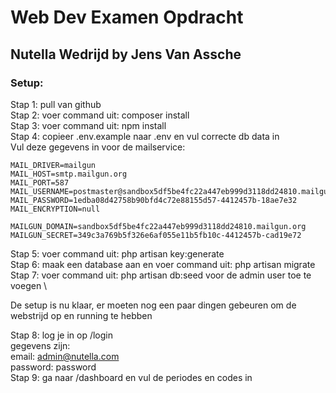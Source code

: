 # Web Dev Examen Opdracht
## Nutella Wedrijd by Jens Van Assche

### Setup:

Stap 1: pull van github \
Stap 2: voer command uit: composer install \
Stap 3: voer command uit: npm install \
Stap 4: copieer .env.example naar .env en vul correcte db data in \
Vul deze gegevens in voor de mailservice:

	MAIL_DRIVER=mailgun
	MAIL_HOST=smtp.mailgun.org
	MAIL_PORT=587
	MAIL_USERNAME=postmaster@sandbox5df5be4fc22a447eb999d3118dd24810.mailgun.org
	MAIL_PASSWORD=1edba08d42758b90bfd4c72e88155d57-4412457b-18ae7e32
	MAIL_ENCRYPTION=null

	MAILGUN_DOMAIN=sandbox5df5be4fc22a447eb999d3118dd24810.mailgun.org
	MAILGUN_SECRET=349c3a769b5f326e6af055e11b5fb10c-4412457b-cad19e72

Stap 5: voer command uit: php artisan key:generate \
Stap 6: maak een database aan en voer command uit: php artisan migrate \
Stap 7: voer command uit: php artisan db:seed voor de admin user toe te voegen \

De setup is nu klaar, er moeten nog een paar dingen gebeuren om de webstrijd op en running te hebben

Stap 8: log je in op /login \
gegevens zijn: \
email: admin@nutella.com \
password: password \
Stap 9: ga naar /dashboard en vul de periodes en codes in
